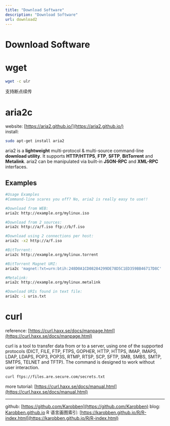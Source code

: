 ```yaml
---
title: "Download Software"
description: "Download Software"
url: download2
---
```


# Download Software

<a name="QK6Hj"></a>
# wget

```bash
wget -c ulr
```

支持断点续传


<a name="DowT6"></a>
# aria2c
website: [https://aria2.github.io/](https://aria2.github.io/)<br />install:
```bash
sudo apt-get install aria2
```
aria2 is a **lightweight** multi-protocol & multi-source command-line **download utility**. It supports **HTTP/HTTPS**, **FTP**, **SFTP**, **BitTorrent** and **Metalink**. aria2 can be manipulated via built-in **JSON-RPC** and **XML-RPC** interfaces.

<a name="JJbwG"></a>
## Examples

```bash
#Usage Examples
#Command-line scares you off? No, aria2 is really easy to use!!

#Download from WEB:
aria2c http://example.org/mylinux.iso

#Download from 2 sources:
aria2c http://a/f.iso ftp://b/f.iso

#Download using 2 connections per host:
aria2c -x2 http://a/f.iso

#BitTorrent:
aria2c http://example.org/mylinux.torrent

#BitTorrent Magnet URI:
aria2c 'magnet:?xt=urn:btih:248D0A1CD08284299DE78D5C1ED359BB46717D8C'

#Metalink:
aria2c http://example.org/mylinux.metalink

#Download URIs found in text file:
aria2c -i uris.txt
```

<a name="48Jvx"></a>
# curl
reference: [https://curl.haxx.se/docs/manpage.html](https://curl.haxx.se/docs/manpage.html)

curl is a tool to transfer data from or to a server, using one of the supported protocols (DICT, FILE, FTP, FTPS, GOPHER, HTTP, HTTPS, IMAP, IMAPS, LDAP, LDAPS, POP3, POP3S, RTMP, RTSP, SCP, SFTP, SMB, SMBS, SMTP, SMTPS, TELNET and TFTP). The command is designed to work without user interaction.

```bash
curl ftps://files.are.secure.com/secrets.txt
```

more tutorial: [https://curl.haxx.se/docs/manual.html](https://curl.haxx.se/docs/manual.html)


---
github: [https://github.com/Karobben](https://github.com/Karobben)
blog: [Karobben.github.io](http://Karobben.github.io)
R 语言画图索引: [https://karobben.github.io/R/R-index.html](https://karobben.github.io/R/R-index.html)
